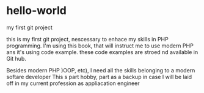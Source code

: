 # hello-world
my first git project

this is my first git project, nescessary to enhace my skills in PHP programming.
I'm using this book, that will instruct me to use modern PHP ans it's using code example.
these code examples are stroed nd available in Git hub.

Besides modern PHP )OOP, etc), I need all the skills belonging to a modern softare developer 
This s part hobby, part as a backup in case I will be laid off in my current profession as appliacation engineer
